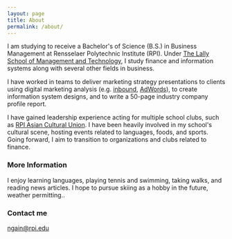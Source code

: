 ```yaml
---
layout: page
title: About
permalink: /about/
---
```


I am studying to receive a Bachelor's of Science (B.S.) in Business Management at Rensselaer Polytechnic Institute (RPI). Under [The Lally School of Management and Technology](https://lallyschool.rpi.edu/), I study finance and information systems along with several other fields in business. 

I have worked in teams to deliver marketing strategy presentations to clients using digital marketing analysis (e.g. [inbound](http://seopressor.com/blog/inbound-vs-outbound-marketing-more-effective/), [AdWords](https://adwords.google.com/home/)), to create information system designs, and to write a 50-page industry company profile report.

I have gained leadership experience acting for multiple school clubs, such as [RPI Asian Cultural Union](http://aaw.union.rpi.edu/). I have been heavily involved in my school's cultural scene, hosting events related to languages, foods, and sports. Going forward, I aim to transition to organizations and clubs related to finance.

### More Information

I enjoy learning languages, playing tennis and swimming, taking walks, and reading news articles. I hope to pursue skiing as a hobby in the future, weather permitting..

### Contact me

[ngain@rpi.edu](mailto:ngain@rpi.edu)
